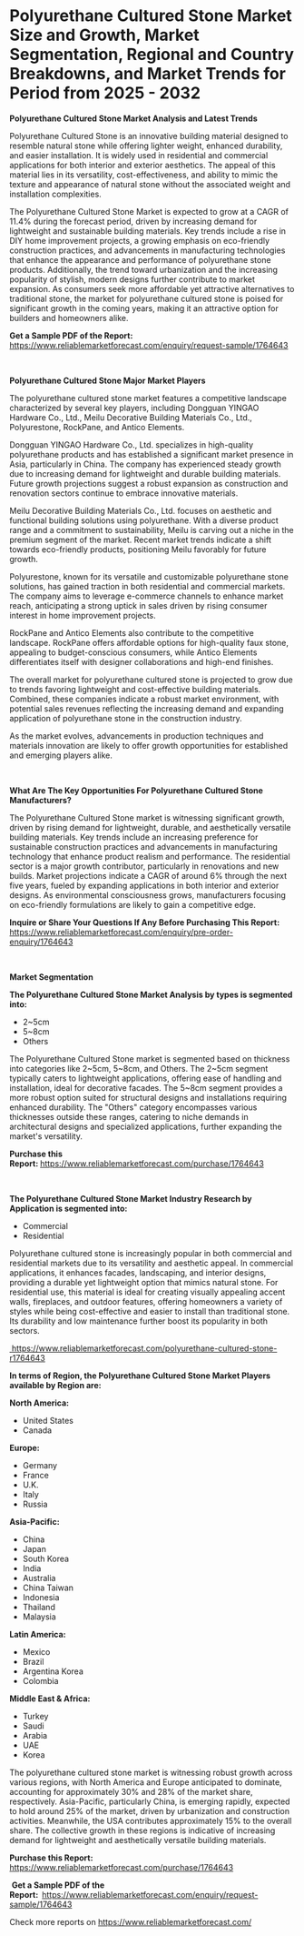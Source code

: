 <p><h1>Polyurethane Cultured Stone Market Size and Growth, Market Segmentation, Regional and Country Breakdowns, and Market Trends for Period from 2025 -  2032</h1></p><p><strong>Polyurethane Cultured Stone Market Analysis and Latest Trends</strong></p>
<p><p>Polyurethane Cultured Stone is an innovative building material designed to resemble natural stone while offering lighter weight, enhanced durability, and easier installation. It is widely used in residential and commercial applications for both interior and exterior aesthetics. The appeal of this material lies in its versatility, cost-effectiveness, and ability to mimic the texture and appearance of natural stone without the associated weight and installation complexities.</p><p>The Polyurethane Cultured Stone Market is expected to grow at a CAGR of 11.4% during the forecast period, driven by increasing demand for lightweight and sustainable building materials. Key trends include a rise in DIY home improvement projects, a growing emphasis on eco-friendly construction practices, and advancements in manufacturing technologies that enhance the appearance and performance of polyurethane stone products. Additionally, the trend toward urbanization and the increasing popularity of stylish, modern designs further contribute to market expansion. As consumers seek more affordable yet attractive alternatives to traditional stone, the market for polyurethane cultured stone is poised for significant growth in the coming years, making it an attractive option for builders and homeowners alike.</p></p>
<p><strong>Get a Sample PDF of the Report:&nbsp;</strong> <a href="https://www.reliablemarketforecast.com/enquiry/request-sample/1764643?utm_campaign=2332&utm_medium=2&utm_source=Github&utm_content=ia&utm_term=15022025&utm_id=polyurethane-cultured-stone">https://www.reliablemarketforecast.com/enquiry/request-sample/1764643</a></p>
<p>&nbsp;</p>
<p><strong>Polyurethane Cultured Stone Major Market Players</strong></p>
<p><p>The polyurethane cultured stone market features a competitive landscape characterized by several key players, including Dongguan YINGAO Hardware Co., Ltd., Meilu Decorative Building Materials Co., Ltd., Polyurestone, RockPane, and Antico Elements. </p><p>Dongguan YINGAO Hardware Co., Ltd. specializes in high-quality polyurethane products and has established a significant market presence in Asia, particularly in China. The company has experienced steady growth due to increasing demand for lightweight and durable building materials. Future growth projections suggest a robust expansion as construction and renovation sectors continue to embrace innovative materials.</p><p>Meilu Decorative Building Materials Co., Ltd. focuses on aesthetic and functional building solutions using polyurethane. With a diverse product range and a commitment to sustainability, Meilu is carving out a niche in the premium segment of the market. Recent market trends indicate a shift towards eco-friendly products, positioning Meilu favorably for future growth.</p><p>Polyurestone, known for its versatile and customizable polyurethane stone solutions, has gained traction in both residential and commercial markets. The company aims to leverage e-commerce channels to enhance market reach, anticipating a strong uptick in sales driven by rising consumer interest in home improvement projects.</p><p>RockPane and Antico Elements also contribute to the competitive landscape. RockPane offers affordable options for high-quality faux stone, appealing to budget-conscious consumers, while Antico Elements differentiates itself with designer collaborations and high-end finishes. </p><p>The overall market for polyurethane cultured stone is projected to grow due to trends favoring lightweight and cost-effective building materials. Combined, these companies indicate a robust market environment, with potential sales revenues reflecting the increasing demand and expanding application of polyurethane stone in the construction industry. </p><p>As the market evolves, advancements in production techniques and materials innovation are likely to offer growth opportunities for established and emerging players alike.</p></p>
<p>&nbsp;</p>
<p><strong>What Are The Key Opportunities For Polyurethane Cultured Stone Manufacturers?</strong></p>
<p><p>The Polyurethane Cultured Stone market is witnessing significant growth, driven by rising demand for lightweight, durable, and aesthetically versatile building materials. Key trends include an increasing preference for sustainable construction practices and advancements in manufacturing technology that enhance product realism and performance. The residential sector is a major growth contributor, particularly in renovations and new builds. Market projections indicate a CAGR of around 6% through the next five years, fueled by expanding applications in both interior and exterior designs. As environmental consciousness grows, manufacturers focusing on eco-friendly formulations are likely to gain a competitive edge.</p></p>
<p><strong>Inquire or Share Your Questions If Any Before Purchasing This Report:</strong> <a href="https://www.reliablemarketforecast.com/enquiry/pre-order-enquiry/1764643?utm_campaign=2332&utm_medium=2&utm_source=Github&utm_content=ia&utm_term=15022025&utm_id=polyurethane-cultured-stone">https://www.reliablemarketforecast.com/enquiry/pre-order-enquiry/1764643</a></p>
<p>&nbsp;</p>
<p><strong>Market Segmentation</strong></p>
<p><strong>The Polyurethane Cultured Stone Market Analysis by types is segmented into:</strong></p>
<p><ul><li>2~5cm</li><li>5~8cm</li><li>Others</li></ul></p>
<p><p>The Polyurethane Cultured Stone market is segmented based on thickness into categories like 2~5cm, 5~8cm, and Others. The 2~5cm segment typically caters to lightweight applications, offering ease of handling and installation, ideal for decorative facades. The 5~8cm segment provides a more robust option suited for structural designs and installations requiring enhanced durability. The "Others" category encompasses various thicknesses outside these ranges, catering to niche demands in architectural designs and specialized applications, further expanding the market's versatility.</p></p>
<p><strong>Purchase this Report:&nbsp;</strong><a href="https://www.reliablemarketforecast.com/purchase/1764643?utm_campaign=2332&utm_medium=2&utm_source=Github&utm_content=ia&utm_term=15022025&utm_id=polyurethane-cultured-stone">https://www.reliablemarketforecast.com/purchase/1764643</a></p>
<p>&nbsp;</p>
<p><strong>The Polyurethane Cultured Stone Market Industry Research by Application is segmented into:</strong></p>
<p><ul><li>Commercial</li><li>Residential</li></ul></p>
<p><p>Polyurethane cultured stone is increasingly popular in both commercial and residential markets due to its versatility and aesthetic appeal. In commercial applications, it enhances facades, landscaping, and interior designs, providing a durable yet lightweight option that mimics natural stone. For residential use, this material is ideal for creating visually appealing accent walls, fireplaces, and outdoor features, offering homeowners a variety of styles while being cost-effective and easier to install than traditional stone. Its durability and low maintenance further boost its popularity in both sectors.</p></p>
<p><a href="https://www.reliablemarketforecast.com/polyurethane-cultured-stone-r1764643?utm_campaign=2332&utm_medium=2&utm_source=Github&utm_content=ia&utm_term=15022025&utm_id=polyurethane-cultured-stone">&nbsp;https://www.reliablemarketforecast.com/polyurethane-cultured-stone-r1764643</a></p>
<p><strong>In terms of Region, the Polyurethane Cultured Stone Market Players available by Region are:</strong></p>
<p>
    <p> <strong> North America: </strong>
        <ul>
            <li>United States</li>
            <li>Canada</li>
        </ul>
        </p> 
    <p> <strong> Europe: </strong>
        <ul>
            <li>Germany</li>
            <li>France</li>
            <li>U.K.</li>
            <li>Italy</li>
            <li>Russia</li>
        </ul>
        </p> 
    <p> <strong> Asia-Pacific: </strong>
        <ul>
            <li>China</li>
            <li>Japan</li>
            <li>South Korea</li>
            <li>India</li>
            <li>Australia</li>
            <li>China Taiwan</li>
            <li>Indonesia</li>
            <li>Thailand</li>
            <li>Malaysia</li>
        </ul>
        </p> 
    <p> <strong> Latin America: </strong>
        <ul>
            <li>Mexico</li>
            <li>Brazil</li>
            <li>Argentina Korea</li>
            <li>Colombia</li>
        </ul>
        </p> 
    <p> <strong> Middle East & Africa: </strong>
        <ul>
            <li>Turkey</li>
            <li>Saudi</li>
            <li>Arabia</li>
            <li>UAE</li>
            <li>Korea</li>
        </ul>
    </p>
    </p>
<p><p>The polyurethane cultured stone market is witnessing robust growth across various regions, with North America and Europe anticipated to dominate, accounting for approximately 30% and 28% of the market share, respectively. Asia-Pacific, particularly China, is emerging rapidly, expected to hold around 25% of the market, driven by urbanization and construction activities. Meanwhile, the USA contributes approximately 15% to the overall share. The collective growth in these regions is indicative of increasing demand for lightweight and aesthetically versatile building materials.</p></p>
<p><strong>Purchase this Report: </strong><a href="https://www.reliablemarketforecast.com/purchase/1764643?utm_campaign=2332&utm_medium=2&utm_source=Github&utm_content=ia&utm_term=15022025&utm_id=polyurethane-cultured-stone">https://www.reliablemarketforecast.com/purchase/1764643</a></p>
<p>&nbsp;<strong>Get a Sample PDF of the Report:&nbsp;&nbsp;</strong><a href="https://www.reliablemarketforecast.com/enquiry/request-sample/1764643?utm_campaign=2332&utm_medium=2&utm_source=Github&utm_content=ia&utm_term=15022025&utm_id=polyurethane-cultured-stone">https://www.reliablemarketforecast.com/enquiry/request-sample/1764643</a></p>
<p><strong></strong></p>
<p>Check more reports on <a href="https://www.reliablemarketforecast.com/?utm_campaign=2332&utm_medium=2&utm_source=Github&utm_content=ia&utm_term=15022025&utm_id=polyurethane-cultured-stone">https://www.reliablemarketforecast.com/</a></p>